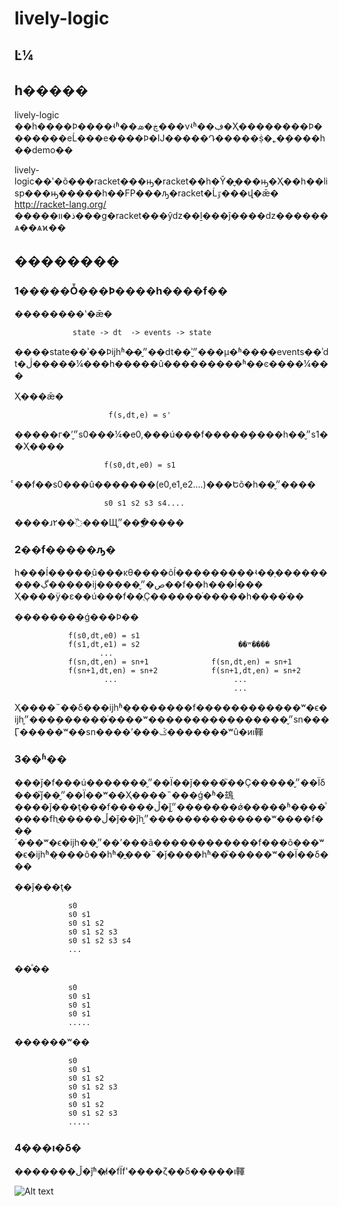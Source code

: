 lively-logic
============
 
 
Ŀ¼
---------

һ�����
---------

lively-logic ��һ����Ϸ����ʵʱ��ڿ�ܣ���νʵʱ��ڣ�Ҳ��������Ϸ�������еĹ���е����Ϸ�Ĳ�����Դ�����ṩ�˿�ܱ����һ��demo��

lively-logic��ʹ�õ���racket���ԣ�racket��һ�Ŷ�̬���ԣ�Ҳ��һ��lisp���ԣ�����һ��FP���ԡ�racket�Ĺٷ���վ�ǣ� <http://racket-lang.org/> �����ذ�װ���ɡ�racket���ŷǳ��ḻ���ĵ����ǳ������ѧ��ѧϰ��

��������
-----------

### 1�����Ȱ���Ϸ����һ����f��

��������ʽ�ǣ�

                 state -> dt  -> events -> state
                 
����state��ʾ��Ϸĳһʱ�̵�״̬��dt��ʾ״̬���µ�ʱ����events��ʾdt�ڷ�����¼���һ�����û���������ʱ��ͼ����¼���


Ҳ���ǣ�

                         f(s,dt,e) = s'
                               
�����г�ʼ״̬s0���¼�e0,���ú���f�����ܻ����һ��״̬s1��Ҳ����

                        f(s0,dt,e0) = s1
                                
ͨ��f��s0���û�������(e0,e1,e2....)���Եõ�һ��״̬����

                        s0 s1 s2 s3 s4....
                                
����ɹ۲��߰���Щ״̬���ֳ����

### 2��f�����ԡ�

һ���ĺ�����ָû���κθ����õĺ���������ʵ��ָ���������ڲ�����ĳ�����ص�״̬��f��һ���ĺ���
Ҳ����ÿ�ε��ú���f��ֻҪ������ͬ�����һ����ͬ��

��������ǵ���Ϸ��

                f(s0,dt,e0) = s1                
                f(s1,dt,e1) = s2                      ��ʷ����
                       ...                      
                f(sn,dt,en) = sn+1              f(sn,dt,en) = sn+1
                f(sn+1,dt,en) = sn+2            f(sn+1,dt,en) = sn+2
                        ...                          ...
                                                     ...           
Ҳ����˵��δ���ĳһʱ�̣�������f������������ʷ�ϵ�ĳһ״̬���ܲ������ͬ����ʷ����������������״̬sn���Ӷ�����ʷ��sn����ʼ���ݣ�������ʷû�иı䡣

### 3��ʱ��

���ǰ�f���ú�������״̬��Ϊ��ǰ����֮��Ҫ�����״̬��Ϊδ���֮ǰ��״̬��Ϊ��ʷ��Ҳ����˵���ǵ�ʱ�䲻ֻ����ǰ���ţ���f�����ڵ�ǰ״̬�������ǿ�����ʱ����ͣ����fһֱ�����ڵ�ǰ��ǰһ״̬��������������ʷ����f���´���ʷ�ϵ�ĳһ��״̬��ʼ���ã������������f���õ���ʷ�ϵ�ĳһʱ�̣���ô��һʱ�̱���˵�ǰ����һʱ��֮�����ʷ��Ϊ��δ���

��ǰ���ţ�

                s0
                s0 s1 
                s0 s1 s2
                s0 s1 s2 s3
                s0 s1 s2 s3 s4
                ...

��ͣ��

                s0
                s0 s1
                s0 s1
                s0 s1
                .....

������ʷ��

                s0
                s0 s1
                s0 s1 s2
                s0 s1 s2 s3
                s0 s1
                s0 s1 s2
                s0 s1 s2 s3
                .....
                
### 4���ı�δ�

�������ڵ�ǰʱ�̸ı�fΪf'����ζ��δ�����ı䡣

![Alt text](/zanezhang/lively-logic/blob/master/doc/pic/changefuture.jpg)